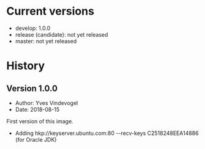 # Current versions

- develop: 1.0.0
- release (candidate): not yet released
- master: not yet released

# History

## Version 1.0.0

- Author: Yves Vindevogel
- Date: 2018-08-15

First version of this image.

- Adding hkp://keyserver.ubuntu.com:80 --recv-keys C2518248EEA14886 (for Oracle JDK)